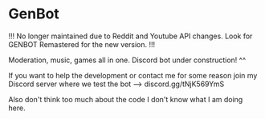 # GenBot

!!! No longer maintained due to Reddit and Youtube API changes. Look for GENBOT Remastered for the new version. !!!

Moderation, music, games all in one. Discord bot under construction!  ^^

If you want to help the development or contact me for some reason join my Discord server where we test the bot --> discord.gg/tNjK569YmS

Also don't think too much about the code I don't know what I am doing here.
